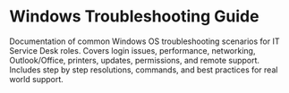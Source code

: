 # Windows Troubleshooting Guide
Documentation of common Windows OS troubleshooting scenarios for IT Service Desk roles. Covers login issues, performance, networking, Outlook/Office, printers, updates, permissions, and remote support. Includes step by step resolutions, commands, and best practices for real world support.
